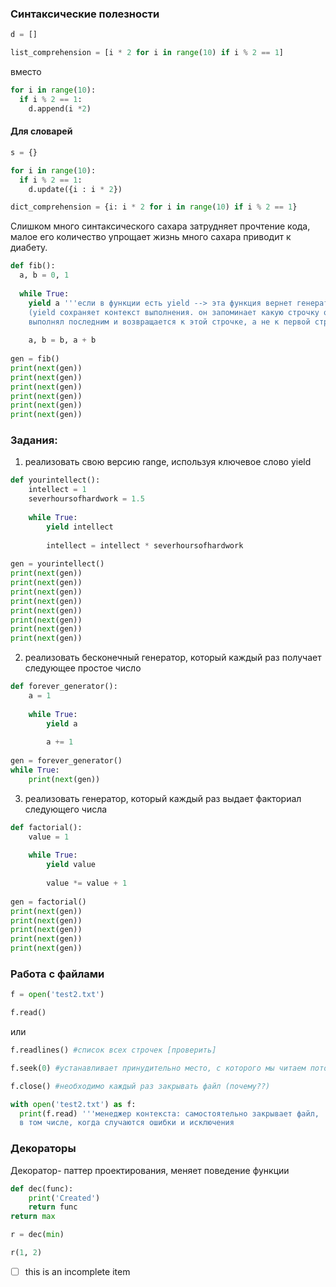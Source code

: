 ### Синтаксические полезности

```python 
d = []
```

```python
list_comprehension = [i * 2 for i in range(10) if i % 2 == 1]
```

вместо

```python
for i in range(10):
  if i % 2 == 1:
    d.append(i *2)
```

#### Для словарей

```python
s = {}
```

```python
for i in range(10):
  if i % 2 == 1:
    d.update({i : i * 2})
```
    
```python
dict_comprehension = {i: i * 2 for i in range(10) if i % 2 == 1}
```

Слишком много синтаксического сахара затрудняет прочтение кода, малое его количество упрощает жизнь много сахара приводит к диабету.

```python
def fib():
  a, b = 0, 1
  
  while True:
    yield a '''если в функции есть yield --> эта функция вернет генератор 
    (yield сохраняет контекст выполнения. он запоминает какую строчку он
    выполнял последним и возвращается к этой строчке, а не к первой строчке функции)'''
    
    a, b = b, a + b
    
gen = fib()
print(next(gen))
print(next(gen))
print(next(gen))
print(next(gen))
print(next(gen))
print(next(gen))
```


### Задания:
1) реализовать свою версию range, используя ключевое слово yield
```python
def yourintellect():
    intellect = 1
    severhoursofhardwork = 1.5
        
    while True:
        yield intellect
         
        intellect = intellect * severhoursofhardwork
            
gen = yourintellect()
print(next(gen))
print(next(gen))
print(next(gen))
print(next(gen))
print(next(gen))
print(next(gen))
print(next(gen))
print(next(gen))
```

2) реализовать бесконечный генератор, который каждый раз получает следующее простое число
```python
def forever_generator():
    a = 1
   
    while True:
        yield a
        
        a += 1
            
gen = forever_generator()
while True:
    print(next(gen))
```

3) реализовать генератор, который каждый раз выдает факториал следующего числа
```python
def factorial():
    value = 1
    
    while True:
        yield value
        
        value *= value + 1
        
gen = factorial()
print(next(gen))
print(next(gen))
print(next(gen))
print(next(gen))
print(next(gen))
```

### Работа с файлами

```python
f = open('test2.txt')
```
```python
f.read() 
```
или 
```python
f.readlines() #список всех строчек [проверить]
```
```python
f.seek(0) #устанавливает принудительно место, с которого мы читаем поток (чтобы начать читать файл сначала)
```
```python
f.close() #необходимо каждый раз закрывать файл (почему??)
```
```python
with open('test2.txt') as f:
  print(f.read) '''менеджер контекста: самостоятельно закрывает файл, 
  в том числе, когда случаются ошибки и исключения
```
  
### Декораторы  

Декоратор- паттер проектирования, меняет поведение функции
```python
def dec(func):
    print('Created')
    return func
return max

r = dec(min)

r(1, 2)
```

- [ ] this is an incomplete item

